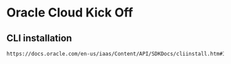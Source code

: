# Oracle Cloud Kick Off

## CLI installation

```sh
https://docs.oracle.com/en-us/iaas/Content/API/SDKDocs/cliinstall.htm#InstallingCLI__linux_and_unix
```
